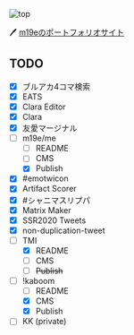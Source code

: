 ![top](https://user-images.githubusercontent.com/49052459/236668585-4dd3dfaf-65a0-4987-a66f-0728170dadaa.png)

🖊️ [m19eのポートフォリオサイト](https://me-m19e.vercel.app/)

## TODO

- [x] ブルアカ4コマ検索
- [x] EATS
- [x] Clara Editor
- [x] Clara
- [x] 友愛マージナル
- [ ] m19e/me
  - [ ] README
  - [ ] CMS
  - [x] Publish
- [x] #emotwicon
- [x] Artifact Scorer
- [x] #シャニマスリプパ
- [x] Matrix Maker
- [x] SSR2020 Tweets
- [x] non-duplication-tweet
- [ ] TMI
  - [x] README
  - [ ] CMS
  - [ ] ~~Publish~~
- [ ] !kaboom
  - [ ] README
  - [x] CMS
  - [x] Publish
- [ ] KK (private)
